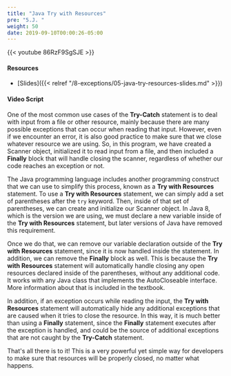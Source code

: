 ```yaml
---
title: "Java Try with Resources"
pre: "5.J. "
weight: 50
date: 2019-09-10T00:00:26-05:00
---
```


{{< youtube 86RzF9SgSJE >}}

#### Resources

* [Slides]({{< relref "/8-exceptions/05-java-try-resources-slides.md" >}})

#### Video Script

One of the most common use cases of the **Try-Catch** statement is to deal with input from a file or other resource, mainly because there are many possible exceptions that can occur when reading that input. However, even if we encounter an error, it is also good practice to make sure that we close whatever resource we are using. So, in this program, we have created a Scanner object, initialized it to read input from a file, and then included a **Finally** block that will handle closing the scanner, regardless of whether our code reaches an exception or not.

The Java programming language includes another programming construct that we can use to simplify this process, known as a **Try with Resources** statement. To use a **Try with Resources** statement, we can simply add a set of parentheses after the `try` keyword. Then, inside of that set of parentheses, we can create and initialize our Scanner object. In Java 8, which is the version we are using, we must declare a new variable inside of the **Try with Resources** statement, but later versions of Java have removed this requirement.

Once we do that, we can remove our variable declaration outside of the **Try with Resources** statement, since it is now handled inside the statement. In addition, we can remove the **Finally** block as well. This is because the **Try with Resources** statement will automatically handle closing any open resources declared inside of the parentheses, without any additional code. It works with any Java class that implements the AutoCloseable interface. More information about that is included in the textbook.

In addition, if an exception occurs while reading the input, the **Try with Resources** statement will automatically hide any additional exceptions that are caused when it tries to close the resource. In this way, it is much better than using a **Finally** statement, since the **Finally** statement executes after the exception is handled, and could be the source of additional exceptions that are not caught by the **Try-Catch** statement.

That's all there is to it! This is a very powerful yet simple way for developers to make sure that resources will be properly closed, no matter what happens.
